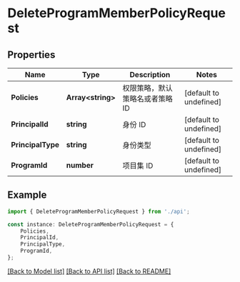 # DeleteProgramMemberPolicyRequest


## Properties

Name | Type | Description | Notes
------------ | ------------- | ------------- | -------------
**Policies** | **Array&lt;string&gt;** | 权限策略，默认策略名或者策略 ID | [default to undefined]
**PrincipalId** | **string** | 身份 ID | [default to undefined]
**PrincipalType** | **string** | 身份类型 | [default to undefined]
**ProgramId** | **number** | 项目集 ID | [default to undefined]

## Example

```typescript
import { DeleteProgramMemberPolicyRequest } from './api';

const instance: DeleteProgramMemberPolicyRequest = {
    Policies,
    PrincipalId,
    PrincipalType,
    ProgramId,
};
```

[[Back to Model list]](../README.md#documentation-for-models) [[Back to API list]](../README.md#documentation-for-api-endpoints) [[Back to README]](../README.md)
